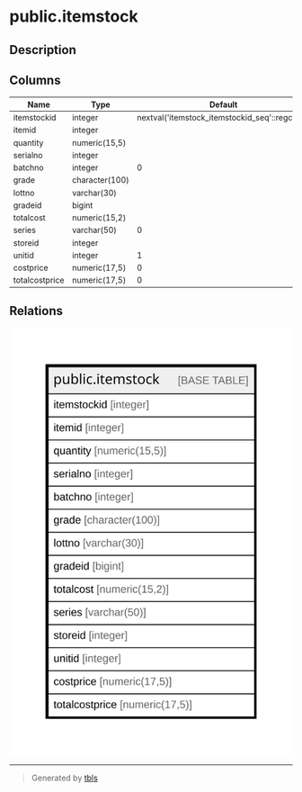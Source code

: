 # public.itemstock

## Description

## Columns

| Name | Type | Default | Nullable | Children | Parents | Comment |
| ---- | ---- | ------- | -------- | -------- | ------- | ------- |
| itemstockid | integer | nextval('itemstock_itemstockid_seq'::regclass) | false |  |  |  |
| itemid | integer |  | true |  |  |  |
| quantity | numeric(15,5) |  | true |  |  |  |
| serialno | integer |  | true |  |  |  |
| batchno | integer | 0 | true |  |  |  |
| grade | character(100) |  | true |  |  |  |
| lottno | varchar(30) |  | true |  |  |  |
| gradeid | bigint |  | true |  |  |  |
| totalcost | numeric(15,2) |  | true |  |  |  |
| series | varchar(50) | 0 | true |  |  |  |
| storeid | integer |  | true |  |  |  |
| unitid | integer | 1 | true |  |  |  |
| costprice | numeric(17,5) | 0 | true |  |  |  |
| totalcostprice | numeric(17,5) | 0 | true |  |  |  |

## Relations

![er](public.itemstock.svg)

---

> Generated by [tbls](https://github.com/k1LoW/tbls)
